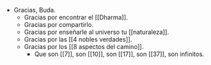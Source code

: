 - Gracias, Buda.
  - Gracias por encontrar el [[Dharma]].
  - Gracias por compartirlo.
  - Gracias por enseñarle al universo tu [[naturaleza]].
  - Gracias por las [[4 nobles verdades]].
  - Gracias por los [[8 aspectos del camino]].
    - Que son [[7]], son [[10]], son [[17]], son [[37]], son infinitos.
